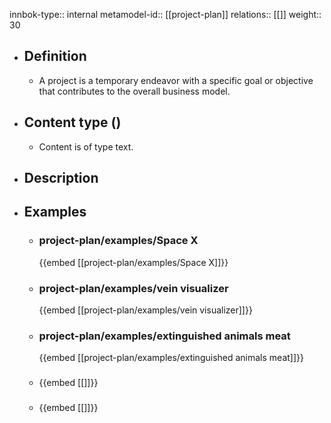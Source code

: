 innbok-type:: internal
metamodel-id:: [[project-plan]]
relations:: [[]]
weight:: 30

- ## Definition
  - A project is a temporary endeavor with a specific goal or objective that contributes to the overall business model.
- ## Content type ()
  - Content is of type text.
  
- ## Description
- ## Examples
  - ### project-plan/examples/Space X
    {{embed [[project-plan/examples/Space X]]}}
  - ### project-plan/examples/vein visualizer
    {{embed [[project-plan/examples/vein visualizer]]}}
  - ### project-plan/examples/extinguished animals meat
    {{embed [[project-plan/examples/extinguished animals meat]]}}
  - ### 
    {{embed [[]]}}
  - ### 
    {{embed [[]]}}
  

